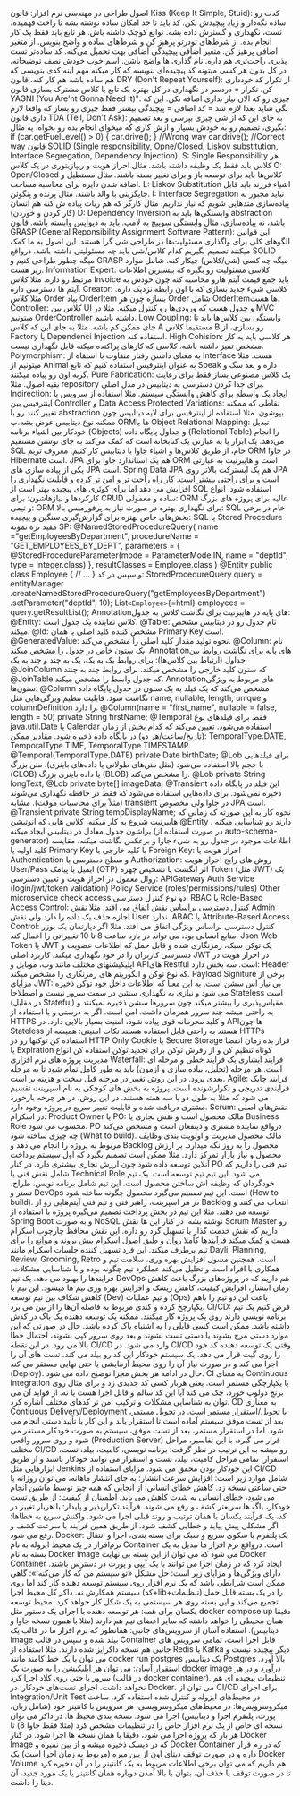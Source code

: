 اصول طراحی در مهندسی نرم افزار: قانون Kiss (Keep It Simple, Stuid): کدت
رو ساده نگه‌دار و زیاد پیچیدش نکن. کد باید تا حد امکان ساده نوشته بشه تا
راحت فهمیده، تست، نگهداری و گسترش داده بشه. توابع کوچک داشته باش. هر
تابع باید فقط یک کار انجام بده. از شرط‌های تودرتو پرهیز کن و شرط‌های ساده
و واضح بنویس. از متغیر اضافی پرهیز کن. متغیر اضافی پیچیدگی اضافی بهت
تحمیل می‌کنه. کد ساده‌تر تست پذیری راحت‌تری هم داره. نام گذاری ها واضح
باشن. اسم خوب خودش نصف توضیحاته. در کل بدون هر کسی میتونه کد پیچیده‌ای
بنویسه که کار میکنه مهم اینه کدی بنویسی که هم ساده باشه هم کار کنه.
قانون DRY (Don't Repeat Yourself): از تکرار کد خودداری کن. تکرار = دردسر
در نگهداری در کل بهتره یک تابع یا کلاس مشترک بسازی قانون YAGNI (You
Are'nt Gonna Need It)": چیزی رو که الان نیاز نداری اضافه نکن. این که بگی
شاید بعدا لازم شد = کد اضافی = پیچیدگی بیشتر فقط چیزی رو بساز که واقعا
لازم داری قانون TDA (Tell, Don't Ask): به جای این که از شی چیزی بپرسی و
بعد تصمیم بگیری، تصمیم رو به خودش بسپار و ازش کاری که میخوای انجام بده
رو بخواه. یه مثال: if (car.getFuelLevel() \> 0) { car.drive(); } //Wrong
way car.drive(); //Correct way قانون SOLID (Single responsibility,
Opne/Closed, Liskov substitution, Interface Segregation, Dependency
Injection): S: Single Responsibility هر کلاس باید فقط یک وظیفه داشته
باشد. مثال احراز هویت و ریپازیتوری در یک کلاس O: Open/Closed کلاس‌ها باید
برای توسعه باز و برای تغییر بسته باشند. مثال مستطیل و اضافه شدن دایره
برای محاسبه مساحت. L: Liskov Substitution اشیاء فرزند باید قابل جایگزینی
با والد باشند. مثال پرنده و پنگوئن. I: Interface Segregation نباید مجبور
به پیاده‌سازی متدهایی شویم که نیاز نداریم. مثال کارگر که هم ربات پیاده ش
کنه هم انسان (کار کردن و خوردن) D: Dependency Inversion وابستگی‌ها باید
به abstraction باشد، نه پیاده‌سازی. مثال وابستگی سوییچ به لامپ. باید به
دیوایس وابسته باشه. قانون GRASP (General Reponsibility Assignment
Software Pattern): این قوانین الگوهای کلی برای واگذاری مسئولیت‌ها در
طراحی شی گرا هستند. این اصول به ما کمک میکنند تصمیم بگیریم کدام کلاس/شی
باید چه مسئولیتی داشته باشد. درواقع SOLID میگه چطور طراحی کنیم و GRASP
میگه چه کسی (شی/کلاس) چیکار کنه. شامل موارد زیر هست: Information Expert:
کلاسی مسئولیت رو بگیره که بیشترین اطلاعات مرتبط رو داره. مثلا کلاس
Invoice باید جمع قیمت آیتم هارو محاسبه کنه چون خودش به آیتم ها دسترسی
داره. Creator: کلاسی شیء جدید بسازی که با اون رابطه نزدیک داره. مثلا
کلاس Order بیاد OrderItem بسازه چون هر Order شامل OrderItemها هست.
Controller: کلاس بین UI و جدول هست که ورودی‌ها رو کنترل میکنه. مثلا در
MVC میتونیم OrderController داشته باشیم. Low Coupling: وابستگی بین
کلاس‌ها باید تا جای ممکن کم باشه. مثلا به جای این که کلاس A مستقیما کلاس
B رو بسازی، از Factory یا Dependenci Injection استفاده کنه. High
Cohision: هر کلاسی باید یه کار مشخص تمیز داشته باشه. کلاسی که کارهای
پراکنده میکنه قابل نگهداری نیست. Polymorphism: به معنای داشتن رفتار
متفاوت با استفاه از Interface هست. مثلا میتونیم از Animal به عنوان
اینترفیس استفاده کنیم که تابع Speak داره و بعد سگ و گربه اون رو پیاده
میکنند. Pure Fabrication: یک کلاس مصنوعی بساز فقط برای رعایت بقیه اصول.
مثلا repository برای جدا کردن دسترسی به دیتابیس در مدل اصلی.
Indirection: ایجاد یک واسطه برای کاهش وابستگی سیستم. مثلا استفاده از
سرویس یا اینترفیس بین Controller و Data Access Protected Variations:
نقاطی که ممکنه تغییر کنند رو با abstraction بپوشون. مثلا استفاده از
اینترفیس برای لایه دیتابیس چون ممکنه نوع دیتابیس عوض بشه.پ ORMها یا
Object Relational Mapping: تبدیل خودکار بین اشیاء برنامه (Objects) و
جداول پایگاه داده (Relational Table) را انجام می‌دهد. یک ابزار یا به
عبارتی یک کتابخانه است که کمک می‌کند به جای نوشتن مستقیم SQL خام، از طریق
کلاس‌ها و اشیاء جاوا با دیتابیس کار کنیم. معروف تریم ORM در جاوا
Hibernate است. JPA هم یک استاندارد جاوا برای ORM است و هایبرنیت به
عبارتی یکی از پیاده سازی های JPA است. Spring Data JPA هم یک ابسترکت
بالاتر روی JPA است و برای راحتی بیشتر است. کار راه راحت تر و امن تر کرده
و قابلیت نگهداری را افزایش می دهد اما برای کوئری های پیچیده بهتر است از
SQL استفاده شود. انواع کارکردها و نیازهاشون: برای CRUD ساده و معمولی:
ORM عالیه برای پروژه های بزرگ و تیمی: ORM برای نگهداری بهتره در صورت
نیاز به پرفورمنس بالا: SQL خام در برخی بخش‌های خاص بهتره برای گزارش‌گیری
سنگین و پیچیده: SQL یا Stored Procedure مفید تره نمونه SP:
@NamedStoredProcedureQuery( name ="getEmployeesByDepartment",
procedureName = "GET_EMPLOYEES_BY_DEPT", parameters = {
@StoredProcedureParameter(mode = ParameterMode.IN, name = "deptId", type
= Integer.class) }, resultClasses = Employee.class ) @Entity public
class Employee { // ... } و سپس در کد: StoredProcedureQuery query =
entityManager
.createNamedStoredProcedureQuery("getEmployeesByDepartment")
.setParameter("deptId", 10); List`<Employee>`{=html} employees =
query.getResultList(); Annotationهای پایه در هایبرنیت برای نگاشت کلاس به
جدول: @Entity: کلاس نماینده یک جدول است. @Table: نام جدول رو در دیتابیس
مشخص میکند. @Id: مشخص کننده کلید اصلی یا همان Primary Key است.
@GeneratedValue: نحوه تولید مقدار کلید اصلی را مشخص می‌کند. @Column: نام
یک ستون خاص در جدول را مشخص میکند. Annotationهای پایه برای نگاشت روابط
بین جداول (ارتباط بین کلاس‌ها): برای روابط یک به یک، یک به چند و چند به
یک @JoinColumn که ستون کلید خارجی را مشخص میکند. برای روابط چند به چنتد
@JoinTable که جدول واسط را مشخص میکند. Annotationهای مربوط به ویژگی
ستون‌ها: @Column مشخص می‌کند که یک فیلد به یک ستون در جدول پایگاه داده
نگاشت شود. قابلیت تنظیم ویژگی‌هایی مثل name, nullable, length, unique و
columnDefinition را دارد. @Column(name = "first_name", nullable = false,
length = 50) private String firstName; @Temporal فقط برای فیلدهای نوع
java.util.Date یا Calendar استفاده می‌شود. تعیین می‌کند که کدام بخش از
زمان (تاریخ/ساعت/هر دو) در پایگاه داده ذخیره شود. مقادیر ممکن:
TemporalType.DATE, TemporalType.TIME, TemporalType.TIMESTAMP.
@Temporal(TemporalType.DATE) private Date birthDate; @Lob برای فیلدهایی
با حجم بالا استفاده می‌شود (مثل متن‌های طولانی یا داده‌های باینری). متن
بزرگ (CLOB) یا داده باینری بزرگ (BLOB) را مشخص می‌کند. @Lob private
String longText; @Lob private byte\[\] imageData; @Transient این فیلد در
پایگاه داده ذخیره نمی‌شود. برای داده‌هایی استفاده می‌شود که فقط در حافظه
نگهداری می‌شوند (مثلاً برای محاسبات موقت). مشابه transient در جاوا ولی
مخصوص JPA است. @Transient private String tempDisplayName; نحوه کار به
این صورته که زمانی که هایبرنیت شروع به کار میکنه، کلاس هایی که انوتیشن
@Entity دارند رو شناسایی میکنه . براشون جدول معادل در دیتابیس ایجاد
میکنه (در صورت استفاده از auto-schema-generator) اطلاعات موجود در جدول
رو به شیء جاوا و برعکس نگاشت میکنه. مقایسه کلید اولیه یا Primary Key با
کلید خارجی یا Foreign Key: احراز هویت یا Authentication و سطح دسترسی یا
Authorization: روش های رایج احراز هویت User/Pass ایمیل یا پیامک (OTP)
اثر انگشت یا تشخیص چهره Token (مثل JWT) یک روال معمول در احراز هویت و
تعیین دسترسی: APIGateway Auth Service (login/jwt/token validation)
Policy Service (roles/permissions/rules) Other microservice check access
دو نوع کنترل دسترسی: RBAC یا Role-Based Access Control: کنترل دسترسی
براساس نقش اتفاق می افتد. مثلا نقش Admin اجازه حذف یک داده را دارد ولی
نقش User ندارد. ABAC یا Attribute-Based Access Control: کنترل دسترسی
براساس ویژگی اتفاق می افتد. مثلا اگر دپارتمان یک یوزر منابع انسانی بود،
می تواند در بازه ساعت 8 تا 10 تغییراتی را اعمال کند. Json Web Token یا
JWT یک توکن سبک، رمزنگاری شده و قابل حمل که اطلاعات عضویت و دسترسی
کاربران را در خود نگهداری میکند. کاربرد اصلی JWT در احراز هویت در
اپلیکیشنهای مختلف مانند وب، موبایل و APIهای Restful است. سه بخش دارد:
Header که نوع توکن و الگوریتم های رمزنگاری را مشخص میکند. Payload
Signiture برخی از مزایای JWT: بی نیاز اس سشن است. به این معنا که اطلاعات
داخل خود توکن ذخیره می شود و نیازی به نگهداری سشن در سمت سرور نیست و
اصطلاحا Stateless است (در مقابل Stateful) مقیاس‌پذیری را بیشتر میکند چون
سرورها سشن ذخیره نمیکنند و به راحتی میشه چند سرور همزمان داشت. امن است.
اگر به درستی و با استفاده از HTTPS و کلید محرمانه قوی پیاده شود، امنیت
بسیار بالایی دارد. در APIها چون Stateless هستند به راحتی قابل استفاده
هستند نکات امنیتی: همیشه از HTTPs استفاده کن توکنها رو در HTTP Only
Cookie یا Secure Storage قرار بده زمان انقضا یا Expiration کوتاه تنظیم
کن و از رفرش توکن برای تجدید توکن استفاده کن انواع مدیریت پروژه های نرم
افزاری Waterfall: فرایند آبشاری یک فرایند خطی و مرحله ای است. هر مرحله
(تحلیل، پیاده سازی و آزمون) باید به طور کامل تمام شود تا به مرحله بعدی
برود. در این روش تغییر در مرحله قبل سخت و هزینه بر است. Agile: فرایند
چابک فرایندی تدریجی و تکرارشونده است. پروژه به بخش های کوچکی به نام
اسپرینت تقسیم می شود که مثلا به طول دو یا سه هفته هستند. در این روش، در
هر چرخه بازخورد مشتری دریافت شده و قابلیت تغییر سریع در پروژه وجود دارد.
Scrum: نقش‌های اصلی در اسکرام: Product Owner یا PO: مالک محصول است و نقش
تجاری یا Business Role محسوب می شود. PO درواقع نماینده مشتری و ذینفعان
است و مشخص می‌کند چه چیزی ساخته شود (What to build). مالک محصول مدیریت و
اولویت بندی وظایف مربوط به پروژه را انجام می دهد و Backlog محصول را به
روز نگه میدارد. بر ارزش محصول و نیاز بازار تمرکز دارد. مثلا ممکن است
تصمیم بگیرد که اول سیستم پرداخت آنلاین توسعه داده شود چون ارزش تجاری
بیشتری دارد. در کنار PO تیم فنی را داریم که شامل نقش فنی یا Technical
Role می شود. این تیم تیم توسعه است. یک تیم خودگردان که وظیفه اش ساختن
محصول است. این تیم شامل برنامه نویس، طراح، تستر و DevOps است. این تیم
تصمیم می‌گیرد محصول چگونه ساخته شود (How to build). در هر اسپرینت، راهبر
فنی و تیم فنی آیتم‌هایی رو از Backlog انتخاب می کنند و توسعه می ‌دهند.
مثلا این تیم در بخش پرداخت تصمیم می‌گیره پروژه با استفاده از Spring Boot
و به صورت NoSQL نوشته بشه. در کنار این ها نقش Scrum Master رو داریم که
نقش خدمت گذار یا تسهیل گرد رو داره. این نقش محافظ چارچوب اسکرام هست و
کمک میکند فرآیندها کاملا روان و طبق اصول اسکرام پیش بروند و موانع را
برای تیم برطرف میکند. این فرد تسهیل کننده جلسات اسکرام مانند Dayli,
Planning, Review, Grooming, Retro است. همچنین مسول افزایش بهره وری،
سلامت تیم و همکاری با افراد است و تحلیل می‌کند عملکرد تیم چگونه بوده و با
شناسایی مشکلات، فرایند‌ها را بهبود می دهد. یک تیم DevOps هم داریم که در
پروژه‌های بزرگ باعث کاهش زمان انتشار، افزایش کیفیت، کاهش ریسک و افزایش
بهره وری تیم ها میشود. این تیم با کاهش شکاف بین تیم توسعه (Dev) و تیم
عملیات (Ops) باعث این دو تیم را باهم یکپارچخ کرده و کندی مربوط به فاصله
آن‌ها را از بین می برد. CI/CD: فرض کنیم یک تیم برنامه نویسی دارند روی یک
پروژه کار میکنند. ممکنه یک توسعه دهنده یک باگ در کدش داشته باشد. ممکن
است کسی فایلی را به اشتباه پاک کرده باشد. حال در صورتی که این موارد دستی
مرج بشوند یا دستی تست بشوند و بعد روی سرور کپی بشوند، احتمال خطا بالا می
رود. در این نقطه CI/CD وارد می شود. در CI/CD وقتی یک توسعه دهنده کد خود
را روی گیت قرار می دهد، یک سیستم خودکار این کد رو بیلد می کند، تست های
آن را اجرا می کند و در صورت نیاز آن را روی محیط آزمایشی یا حتی نهایی
مستقر می کند (Deploy). حال در ادامه هر بخش مجزا توضیح داده می شود. CI به
معنای Continuous Integration یا یکپارچگی مستمر است. یعنی هربار کسی کد
جدیدی زد و برای مثال روی برنچ دولوپ خورد، چک می کند آیا این کد سالم و
قابل اجرا هست یا نه. از فواید آن می توان به شناسایی مشکلات و ترکیب امن
تر کدهای مختلف اشاره کرد. CD به معناری Contiuous Delivery/Deployment یا
تحویل/استقرار مستمر است. در تحویل مستمر، بعد از تست موفق سیستم آماده است
تا استقرار یابد و این کار با تأیید دستی انجام می شود. اما در استقرار
مستمر، بعد از تست موفق، سیستم به صورت خودکار مستقر می شود و روی سرور
واقعی (Production Server) قرار می گیرد. با این تفاسیر، مراحل مختلف CI/CD
رو میشه به این ترتیب در نظر گرفت: برنامه نویسی، کامیت، بیلد، تست،
استقرار. تمامی مراحل کامیت، بیلد، تست و استقرار می توانند خودکار باشند و
از طریق ابزارهایی مثل Jenkins این خودکار بودن محقق می شود. مزایای
استفاده از CI/CD شامل موارد زیر است: افزایش سرعت انتشار: به جای انتشار
ماهانه، می توان روزانه یا حتی ساعتی نسخه زد. کاهش خطای انسانی: از آنجایی
که همه چیز توسط ماشین انجام می شود، خطای انسانی به شدت کاهش می یابد.
اطمینان از کیفیت: از طریق تست خودکار، باگ ها سریعتر کشف و رفع می شوند.
فرآیند تکرارپذیر و پایدار: با هربار تغییر در کد، یک فرآیند یکسان با همان
ترتیب و روند قبلی اجرا می شود. واکنش سریع به خطاها: اگر مشکلی پیش بیاید
و خطایی کشف شود، از طریق همین فرآیند با سرعت کشف و رفع می شود. Docker:
یک پلتفرم یا سکوی سریع و سبک برای بسته بندی، اجرا و انتقال نرم‌افزار در
یک محیط ایزوله به نام Container است. درواقع نرم افزار ما تبدیل به یک
بسته به نام Docker Image می شود که می توان از این بسته بی نهایت Docker
Container ایجاد کرد که در زمان اجرا می توانند با یک آیپی و پورت در دسترس
باشند. دارای ویژگی‌ها و مزایای زیر است: حل مشکل «تو سیستم من که کار
می‌کنه!»: گاهی ممکن است شرایطی باشد که یک نرم افزار روی سیستم توسعه دهنده
کار کند اما روی سیستم همکارش نه. داکر کل محیط اجرا (کد+lib+تنظیمات) را
در یک بسته قابل حمل تجمیع می‌کند و این بسته روی هر سیستمی به یک شکل کار
خواهد کرد. محیط توسعه یکسان برای همه: هر توسعه دهنده با اجرای یک دستور
مثل docker compose up دقیقا همان محیطی را خواهد داشته که سایر اعضای تیم
هم دارند (مثلا با همون نسخه جاوا و دیتابیس). استفاده آسان از سرویس‌های
جانبی: همانطور که نرم افزار ما در قالب یک Image بیلد شده و سپس در قالب
Container قابل اجرا است، تمامی سرویس های جانبی هم نسخه داکرایز شده
دارند. مثلا استفاده از Redis یا Kafka دیگر پیچیده نیست و می توان با یک
خط کامند مانند docker run postgres یک دیتابیس Postgres بالا آورد.
استقرار آسان: می توان هر اپلیکیشن را به صورت یک docker image درآورد و در
هر سرور یا حتی روی کلاد اجرا کرد (در قالب docker container). تنظیمات
پیچیده ای هم نخواهد داشت. اجرای تست‌های خودکار: در Docker، می توان از
CI/CD برای اجرای Integration/Unit Test در محیط‌های ایزوله و کنترل شده
استفاده کرد. ساخت میکروسرویس‌ها: در محیط‌های میکروسرویسی، هر سرویس با
کانتینر خود (شامل زبان، پورت، پلتفرم اجرا و دیتابیس) اجرا می شود. نسخه
بندی محیط ها: در داکر می توان نسخه ای خاص از یک نرم افزار خاص را در
تنظیمات مشخص کرد (مثلا فقط جاوا 8) تا هر بار که پروژه اجرا می شود، دقیقا
با همان نسخه ها اجرا شود. در کنار Docker Image که در دیسک ذخیره میشه و
از بین نمیره و Docker Container که در رم قرار داره و در صورت توقف دیتای
اون از بین میره (مربوط به زمان اجرا است) یک Docker Volume هم داریم که می
توان برخی اطلاعات مربوط به یک کانتینر را در آن ذخیره کرد تا در صورت توقف
یا حذف آن، بتوان با بالا آمدن دوباره همان کانتینر یا یک مورد جدید، آن
دیتا را داشت.
